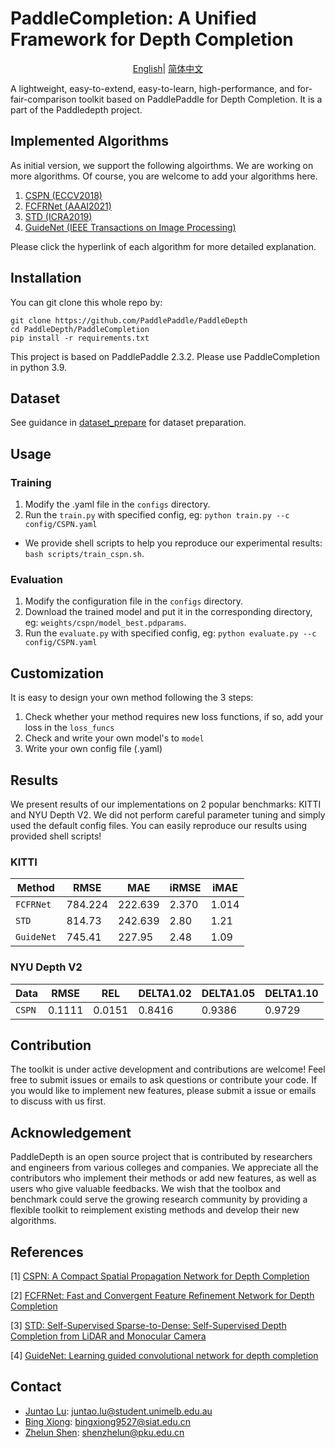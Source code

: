 # PaddleCompletion: A Unified Framework for Depth Completion

<div align="center">

[English](README.md)| [简体中文](README_zh-CN.md)

</div>
A lightweight, easy-to-extend, easy-to-learn, high-performance, and for-fair-comparison toolkit based 
on PaddlePaddle for Depth Completion. It is a part of the Paddledepth project.


## Implemented Algorithms

As initial version, we support the following algoirthms. We are working on more algorithms. Of course, you are welcome to add your algorithms here.

1. [CSPN (ECCV2018)](model_document/CSPN/README.md)
2. [FCFRNet (AAAI2021)](model_document/FCFRNet/README.md)
3. [STD (ICRA2019)](model_document/STD/README.md)
4. [GuideNet (IEEE Transactions on Image Processing)](model_document/GuideNet/README.md)

Please click the hyperlink of each algorithm for more detailed explanation.

## Installation

You can git clone this whole repo by:

```
git clone https://github.com/PaddlePaddle/PaddleDepth
cd PaddleDepth/PaddleCompletion
pip install -r requirements.txt
```

This project is based on PaddlePaddle 2.3.2. Please use PaddleCompletion in python 3.9. 

## Dataset

See guidance in [dataset_prepare](data_prepare/data_prepare.md) for dataset preparation.

## Usage

### Training

1. Modify the .yaml file in the `configs` directory.
2. Run the `train.py` with specified config, eg: `python train.py --c config/CSPN.yaml`

* We provide shell scripts to help you reproduce our experimental results: `bash scripts/train_cspn.sh`.

### Evaluation

1. Modify the configuration file in the `configs` directory.
2. Download the trained model and put it in the corresponding directory, eg: `weights/cspn/model_best.pdparams`.
3. Run the `evaluate.py` with specified config, eg: `python evaluate.py --c config/CSPN.yaml`

## Customization

It is easy to design your own method following the 3 steps:

1. Check whether your method requires new loss functions, if so, add your loss in the `loss_funcs`
2. Check and write your own model's to `model`
3. Write your own config file (.yaml)

## Results

We present results of our implementations on 2 popular benchmarks: KITTI and NYU Depth V2. 
We did not perform careful parameter tuning and simply used the default config files. 
You can easily reproduce our results using provided shell scripts!


### KITTI

| Method    | RMSE    | MAE     | iRMSE | iMAE  |
|-----------| ------- | ------- | ----- | ----- |
| `FCFRNet` | 784.224 | 222.639 | 2.370 | 1.014 |
| `STD` | 814.73 | 242.639 | 2.80 | 1.21 |
| `GuideNet` | 745.41 | 227.95 | 2.48 | 1.09 |

### NYU Depth V2

| Data    | RMSE   | REL    | DELTA1.02 | DELTA1.05 | DELTA1.10 |
|---------| ------ | ------ | --------- | --------- | --------- |
| `CSPN`  | 0.1111 | 0.0151 | 0.8416    | 0.9386    | 0.9729    |


## Contribution

The toolkit is under active development and contributions are welcome! 
Feel free to submit issues or emails to ask questions or contribute your code. 
If you would like to implement new features, please submit a issue or emails to discuss with us first.

## Acknowledgement

PaddleDepth is an open source project that is contributed by researchers and engineers 
from various colleges and companies. 
We appreciate all the contributors who implement their methods or add new features, 
as well as users who give valuable feedbacks. 
We wish that the toolbox and benchmark could serve the growing research community by 
providing a flexible toolkit to reimplement existing methods and develop their new algorithms.

## References
    
[1] [CSPN: A Compact Spatial Propagation Network for Depth Completion](https://openaccess.thecvf.com/content_ECCV_2018/html/Xinjing_Cheng_Depth_Estimation_via_ECCV_2018_paper.html)

[2] [FCFRNet: Fast and Convergent Feature Refinement Network for Depth Completion](https://doi.org/10.1609/aaai.v35i3.16311)

[3] [STD: Self-Supervised Sparse-to-Dense: Self-Supervised Depth Completion from LiDAR and Monocular Camera](https://arxiv.org/pdf/1807.00275.pdf)

[4] [GuideNet: Learning guided convolutional network for depth completion](https://arxiv.org/abs/1908.01238)

[comment]: <> (## Citation)

[comment]: <> (If you think this toolkit or the results are helpful to you and your research, please cite us!)

[comment]: <> (```)

[comment]: <> (@Misc{deepda,)

[comment]: <> (howpublished = {\url{https://github.com/jindongwang/transferlearning/tree/master/code/DeepDA}},   )

[comment]: <> (title = {DeepDA: Deep Domain Adaptation Toolkit},  )

[comment]: <> (author = {Wang, Jindong and Hou, Wenxin})

[comment]: <> (}  )

[comment]: <> (```)



## Contact

- [Juntao Lu](https://github.com/ralph0813): juntao.lu@student.unimelb.edu.au
- [Bing Xiong](https://github.com/imexb9584): bingxiong9527@siat.edu.cn
- [Zhelun Shen](https://github.com/gallenszl): shenzhelun@pku.edu.cn
